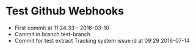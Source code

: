 # Test Github Webhooks

* First commit at 11:24:33 - 2016-03-10
* Commit in branch test-branch
* Commit for test extract Tracking system issue id at 09:29 2016-07-14
